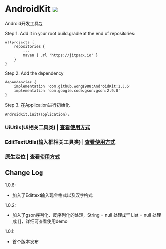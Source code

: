 # AndroidKit [![](https://www.jitpack.io/v/wong1988/AndroidKit.svg)](https://www.jitpack.io/#wong1988/AndroidKit)

Android开发工具包

Step 1. Add it in your root build.gradle at the end of repositories:
```
allprojects {
    repositories {
        ...
        maven { url 'https://jitpack.io' }
    }
}
```
Step 2. Add the dependency
```
dependencies {
    implementation 'com.github.wong1988:AndroidKit:1.0.6'
    implementation 'com.google.code.gson:gson:2.9.0'
}
```
Step 3. 在Application进行初始化
```
AndroidKit.init(application);
```

### UiUtils(Ui相关工具类) | [查看使用方式](https://github.com/wong1988/AndroidKit/blob/main/UiUtils-README.md)

### EditTextUtils(输入框相关工具类) | [查看使用方式](https://github.com/wong1988/AndroidKit/blob/main/EditTextUtils-README.md)

### 原生定位 | [查看使用方式](https://github.com/wong1988/AndroidKit/blob/main/原生定位-README.md)


## Change Log

1.0.6:

 * 加入了Edittext输入现金格式以及汉字格式

1.0.2:

 * 加入了gson序列化、反序列化的处理，String = null 处理成“”  List = null 处理成 []，详细可查看使用demo

1.0.1:

 * 首个版本发布